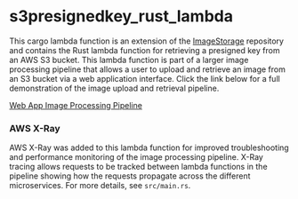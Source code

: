 # s3presignedkey_rust_lambda
This cargo lambda function is an extension of the [ImageStorage](https://github.com/matthold86/ImageStorage) repository and contains the Rust lambda function for retrieving a presigned key from an AWS S3 bucket. This lambda function is part of a larger image processing pipeline that allows a user to upload and retrieve an image from an S3 bucket via a web application interface. Click the link below for a full demonstration of the image upload and retrieval pipeline.

[Web App Image Processing Pipeline](https://youtu.be/H9Uebmp_hKY)

### AWS X-Ray

AWS X-Ray was added to this lambda function for improved troubleshooting and performance monitoring of the image processing pipeline. X-Ray tracing allows requests to be tracked between lambda functions in the pipeline showing how the requests propagate across the different microservices.  For more details, see `src/main.rs`.
